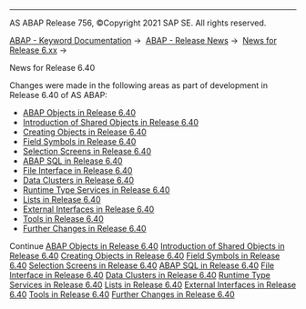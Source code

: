   

* * *

AS ABAP Release 756, ©Copyright 2021 SAP SE. All rights reserved.

[ABAP - Keyword Documentation](https://help.sap.com/doc/abapdocu_756_index_htm/7.56/en-US/abenabap.htm) →  [ABAP - Release News](https://help.sap.com/doc/abapdocu_756_index_htm/7.56/en-US/abennews.htm) →  [News for Release 6.xx](https://help.sap.com/doc/abapdocu_756_index_htm/7.56/en-US/abennews-6.htm) → 

News for Release 6.40

Changes were made in the following areas as part of development in Release 6.40 of AS ABAP:

-   [ABAP Objects in Release 6.40](https://help.sap.com/doc/abapdocu_756_index_htm/7.56/en-US/abennews-640-objects.htm)
-   [Introduction of Shared Objects in Release 6.40](https://help.sap.com/doc/abapdocu_756_index_htm/7.56/en-US/abennews-640-shared_objects.htm)
-   [Creating Objects in Release 6.40](https://help.sap.com/doc/abapdocu_756_index_htm/7.56/en-US/abennews-640-create.htm)
-   [Field Symbols in Release 6.40](https://help.sap.com/doc/abapdocu_756_index_htm/7.56/en-US/abennews-640-field_symbols.htm)
-   [Selection Screens in Release 6.40](https://help.sap.com/doc/abapdocu_756_index_htm/7.56/en-US/abennews-640-selection_screens.htm)
-   [ABAP SQL in Release 6.40](https://help.sap.com/doc/abapdocu_756_index_htm/7.56/en-US/abennews-640-sql.htm)
-   [File Interface in Release 6.40](https://help.sap.com/doc/abapdocu_756_index_htm/7.56/en-US/abennews-640-dataset.htm)
-   [Data Clusters in Release 6.40](https://help.sap.com/doc/abapdocu_756_index_htm/7.56/en-US/abennews-640-datacluster.htm)
-   [Runtime Type Services in Release 6.40](https://help.sap.com/doc/abapdocu_756_index_htm/7.56/en-US/abennews-640-rtti.htm)
-   [Lists in Release 6.40](https://help.sap.com/doc/abapdocu_756_index_htm/7.56/en-US/abennews-640-lists.htm)
-   [External Interfaces in Release 6.40](https://help.sap.com/doc/abapdocu_756_index_htm/7.56/en-US/abennews-640-external.htm)
-   [Tools in Release 6.40](https://help.sap.com/doc/abapdocu_756_index_htm/7.56/en-US/abennews-640-tools.htm)
-   [Further Changes in Release 6.40](https://help.sap.com/doc/abapdocu_756_index_htm/7.56/en-US/abennews-640-others.htm)

Continue
[ABAP Objects in Release 6.40](https://help.sap.com/doc/abapdocu_756_index_htm/7.56/en-US/abennews-640-objects.htm)
[Introduction of Shared Objects in Release 6.40](https://help.sap.com/doc/abapdocu_756_index_htm/7.56/en-US/abennews-640-shared_objects.htm)
[Creating Objects in Release 6.40](https://help.sap.com/doc/abapdocu_756_index_htm/7.56/en-US/abennews-640-create.htm)
[Field Symbols in Release 6.40](https://help.sap.com/doc/abapdocu_756_index_htm/7.56/en-US/abennews-640-field_symbols.htm)
[Selection Screens in Release 6.40](https://help.sap.com/doc/abapdocu_756_index_htm/7.56/en-US/abennews-640-selection_screens.htm)
[ABAP SQL in Release 6.40](https://help.sap.com/doc/abapdocu_756_index_htm/7.56/en-US/abennews-640-sql.htm)
[File Interface in Release 6.40](https://help.sap.com/doc/abapdocu_756_index_htm/7.56/en-US/abennews-640-dataset.htm)
[Data Clusters in Release 6.40](https://help.sap.com/doc/abapdocu_756_index_htm/7.56/en-US/abennews-640-datacluster.htm)
[Runtime Type Services in Release 6.40](https://help.sap.com/doc/abapdocu_756_index_htm/7.56/en-US/abennews-640-rtti.htm)
[Lists in Release 6.40](https://help.sap.com/doc/abapdocu_756_index_htm/7.56/en-US/abennews-640-lists.htm)
[External Interfaces in Release 6.40](https://help.sap.com/doc/abapdocu_756_index_htm/7.56/en-US/abennews-640-external.htm)
[Tools in Release 6.40](https://help.sap.com/doc/abapdocu_756_index_htm/7.56/en-US/abennews-640-tools.htm)
[Further Changes in Release 6.40](https://help.sap.com/doc/abapdocu_756_index_htm/7.56/en-US/abennews-640-others.htm)